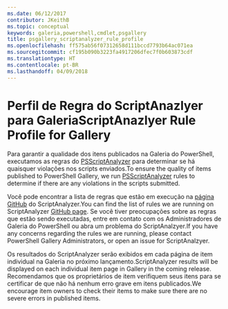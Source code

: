 ```yaml
---
ms.date: 06/12/2017
contributor: JKeithB
ms.topic: conceptual
keywords: galeria,powershell,cmdlet,psgallery
title: psgallery_scriptanalyzer_rule_profile
ms.openlocfilehash: ff575ab56f07312658d111bccd7793b64ac071ea
ms.sourcegitcommit: cf195b090b3223fa4917206dfec7f0b603873cdf
ms.translationtype: HT
ms.contentlocale: pt-BR
ms.lasthandoff: 04/09/2018
---
```

# <a name="scriptanazlyer-rule-profile-for-gallery"></a><span data-ttu-id="04025-103">Perfil de Regra do ScriptAnazlyer para Galeria</span><span class="sxs-lookup"><span data-stu-id="04025-103">ScriptAnazlyer Rule Profile for Gallery</span></span>
<span data-ttu-id="04025-104">Para garantir a qualidade dos itens publicados na Galeria do PowerShell, executamos as regras do [PSScriptAnalyzer](https://github.com/PowerShell/PSScriptAnalyzer) para determinar se há quaisquer violações nos scripts enviados.</span><span class="sxs-lookup"><span data-stu-id="04025-104">To ensure the quality of items published to PowerShell Gallery, we run [PSScriptAnalyzer](https://github.com/PowerShell/PSScriptAnalyzer) rules to determine if there are any violations in the scripts submitted.</span></span>

<span data-ttu-id="04025-105">Você pode encontrar a lista de regras que estão em execução na [página GitHub](https://github.com/PowerShell/PSScriptAnalyzer/blob/development/Engine/Settings/PSGallery.psd1) do ScriptAnalyzer.</span><span class="sxs-lookup"><span data-stu-id="04025-105">You can find the list of rules we are running on ScriptAnalyzer [GitHub page](https://github.com/PowerShell/PSScriptAnalyzer/blob/development/Engine/Settings/PSGallery.psd1).</span></span>
<span data-ttu-id="04025-106">Se você tiver preocupações sobre as regras que estão sendo executadas, entre em contato com os Administradores de Galeria do PowerShell ou abra um problema do ScriptAnalzyer.</span><span class="sxs-lookup"><span data-stu-id="04025-106">If you have any concerns regarding the rules we are running, please contact PowerShell Gallery Administrators, or open an issue for ScriptAnalzyer.</span></span>

<span data-ttu-id="04025-107">Os resultados do ScriptAnalyzer serão exibidos em cada página de item individual na Galeria no próximo lançamento.</span><span class="sxs-lookup"><span data-stu-id="04025-107">ScriptAnalyzer results will be displayed on each individual item page in Gallery in the coming release.</span></span> <span data-ttu-id="04025-108">Recomendamos que os proprietários de item verifiquem seus itens para se certificar de que não há nenhum erro grave em itens publicados.</span><span class="sxs-lookup"><span data-stu-id="04025-108">We encourage item owners to check their items to make sure there are no severe errors in published items.</span></span>